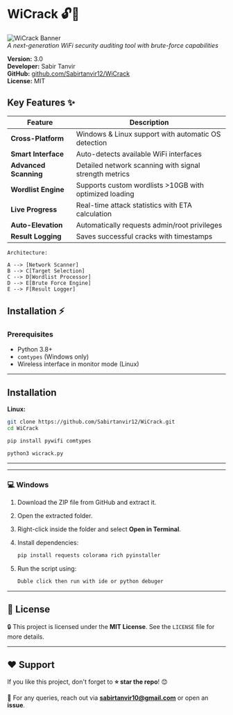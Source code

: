 # WiCrack 🔓📡

![WiCrack Banner](https://i.postimg.cc/nzW6GN6D/Screenshot-2025-05-27-111520.png)  
*A next-generation WiFi security auditing tool with brute-force capabilities*

**Version:** 3.0  
**Developer:** Sabir Tanvir  
**GitHub:** [github.com/Sabirtanvir12/WiCrack](https://github.com/Sabirtanvir12/WiCrack)  
**License:** MIT  

## Key Features ✨

| Feature | Description |
|---------|-------------|
| **Cross-Platform** | Windows & Linux support with automatic OS detection |
| **Smart Interface** | Auto-detects available WiFi interfaces |
| **Advanced Scanning** | Detailed network scanning with signal strength metrics |
| **Wordlist Engine** | Supports custom wordlists >10GB with optimized loading |
| **Live Progress** | Real-time attack statistics with ETA calculation |
| **Auto-Elevation** | Automatically requests admin/root privileges |
| **Result Logging** | Saves successful cracks with timestamps |

    Architecture:

    A --> [Network Scanner]
    B --> C[Target Selection]
    C --> D[Wordlist Processor]
    D --> E[Brute Force Engine]
    E --> F[Result Logger]

## Installation ⚡

### Prerequisites
- Python 3.8+
- `comtypes` (Windows only)
- Wireless interface in monitor mode (Linux)
---
## Installation  
**Linux:**

   ```bash
  git clone https://github.com/Sabirtanvir12/WiCrack.git
  cd WiCrack
  ```

  ```bash
  pip install pywifi comtypes
  ```

  ```bash
  python3 wicrack.py
  ```
---
---
### 💻 Windows
1. Download the ZIP file from GitHub and extract it.
2. Open the extracted folder.
3. Right-click inside the folder and select **Open in Terminal**.
4. Install dependencies:
   ```powershell
   pip install requests colorama rich pyinstaller
   ```

5. Run the script using:
   ```powershell
   Duble click then run with ide or python debuger
   ```

---
   ## 📜 License

🔒 This project is licensed under the **MIT License**. See the `LICENSE` file for more details.  

---
## ❤️ Support

If you like this project, don't forget to **⭐ star the repo**! 😊  

📧 For any queries, reach out via **[sabirtanvir10@gmail.com](mailto:sabirtanvir10@gmail.com)** or open an **issue**. 
